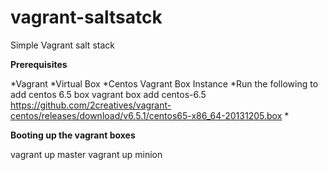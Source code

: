 vagrant-saltsatck
=================

Simple Vagrant salt stack

**Prerequisites**

*Vagrant
*Virtual Box
*Centos Vagrant Box Instance
*Run the following to add centos 6.5 box vagrant box add centos-6.5 https://github.com/2creatives/vagrant-centos/releases/download/v6.5.1/centos65-x86_64-20131205.box *

**Booting up the vagrant boxes**

vagrant up master
vagrant up minion
